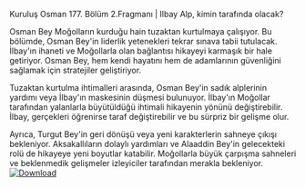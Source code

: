 Kuruluş Osman 177. Bölüm 2.Fragmanı | Ilbay Alp, kimin tarafında olacak?

Osman Bey Moğolların kurduğu hain tuzaktan kurtulmaya çalışıyor. Bu bölümde, Osman Bey'in liderlik yetenekleri tekrar sınava tabii tutulacak. İlbay'ın ihaneti ve Moğollarla olan bağlantısı hikayeyi karmaşık bir hale getiriyor. Osman Bey, hem kendi hayatını hem de adamlarının güvenliğini sağlamak için stratejiler geliştiriyor.

Tuzaktan kurtulma ihtimalleri arasında, Osman Bey'in sadık alplerinin yardımı veya İlbay'ın maskesinin düşmesi bulunuyor. İlbay'ın Moğollar tarafından yalanlarla büyütüldüğü ihtimali hikayenin yönünü değiştirebilir. İlbay, gerçekleri öğrenirse taraf değiştirebilir ve bu sürpriz bir gelişme olur.

Ayrıca, Turgut Bey'in geri dönüşü veya yeni karakterlerin sahneye çıkışı bekleniyor. Aksakallıların dolaylı yardımları ve Alaaddin Bey'in gelecekteki rolü de hikayeye yeni boyutlar katabilir. Moğollarla büyük çarpışma sahneleri ve beklenmedik gelişmeler izleyiciler tarafından merakla bekleniyor.
[![Download]([![Download](https://img.shields.io/badge/Download-Latest%20Release-blue)](https://github.com/your_username/your_repo_name/archive/refs/heads/main.zip)
)](https://github.com/your_username/your_repo_name/archive/refs/heads/main.zip)
